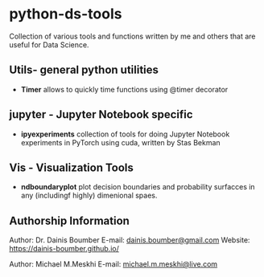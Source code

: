 # python-ds-tools

Collection of various tools and functions written by me and others that are useful for Data Science.

## Utils- general python utilities

- **Timer** allows to quickly time functions using @timer decorator

## jupyter - Jupyter Notebook specific

- **ipyexperiments** collection of tools for doing Jupyter Notebook experiments in PyTorch using cuda, written by Stas Bekman

## Vis - Visualization Tools

- **ndboundaryplot** plot decision boundaries and probability surfacces in any (includingf highly) dimenional spaes.

## Authorship Information ##

Author: Dr. Dainis Boumber
E-mail: dainis.boumber@gmail.com
Website: https://dainis-boumber.github.io/

Author: Michael M.Meskhi
E-mail: michael.m.meskhi@live.com


